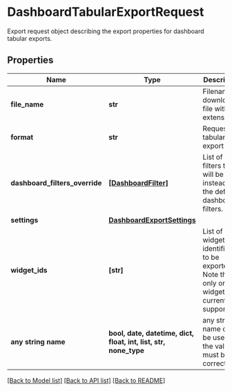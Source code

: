 # DashboardTabularExportRequest

Export request object describing the export properties for dashboard tabular exports.

## Properties
Name | Type | Description | Notes
------------ | ------------- | ------------- | -------------
**file_name** | **str** | Filename of downloaded file without extension. | 
**format** | **str** | Requested tabular export type. | 
**dashboard_filters_override** | [**[DashboardFilter]**](DashboardFilter.md) | List of filters that will be used instead of the default dashboard filters. | [optional] 
**settings** | [**DashboardExportSettings**](DashboardExportSettings.md) |  | [optional] 
**widget_ids** | **[str]** | List of widget identifiers to be exported. Note that only one widget is currently supported. | [optional] 
**any string name** | **bool, date, datetime, dict, float, int, list, str, none_type** | any string name can be used but the value must be the correct type | [optional]

[[Back to Model list]](../README.md#documentation-for-models) [[Back to API list]](../README.md#documentation-for-api-endpoints) [[Back to README]](../README.md)


